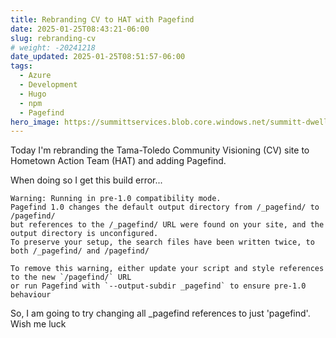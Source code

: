 ```yaml
---
title: Rebranding CV to HAT with Pagefind
date: 2025-01-25T08:43:21-06:00
slug: rebranding-cv
# weight: -20241218
date_updated: 2025-01-25T08:51:57-06:00
tags: 
  - Azure
  - Development
  - Hugo
  - npm
  - Pagefind
hero_image: https://summittservices.blob.core.windows.net/summitt-dweller-blog/images/search-6821469_640.jpg
---
```

Today I'm rebranding the Tama-Toledo Community Visioning (CV) site to Hometown Action Team (HAT) and adding Pagefind.

When doing so I get this build error...  

```
Warning: Running in pre-1.0 compatibility mode.
Pagefind 1.0 changes the default output directory from /_pagefind/ to /pagefind/
but references to the /_pagefind/ URL were found on your site, and the output directory is unconfigured.
To preserve your setup, the search files have been written twice, to both /_pagefind/ and /pagefind/
```

```
To remove this warning, either update your script and style references to the new `/pagefind/` URL
or run Pagefind with `--output-subdir _pagefind` to ensure pre-1.0 behaviour
```

So, I am going to try changing all _pagefind references to just 'pagefind'.  Wish me luck